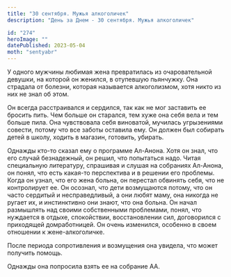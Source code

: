 ```yaml
---
title: "30 сентября. Мужья алкоголичек"
description: "День за Днем - 30 сентября. Мужья алкоголичек"

id: "274"
heroImage: ""
datePublished: 2023-05-04
moth: "sentyabr"
---
```


У одного мужчины любимая жена превратилась из очаровательной девушки, на
которой он женился, в отупевшую пьянчужку. Она страдала от болезни, которая
называется алкоголизмом, хотя никто из них не знал об этом.

Он всегда расстраивался и сердился, так как не мог заставить ее бросить пить.
Чем больше он старался, тем хуже она себя вела и тем больше пила. Она
чувствовала себя виноватой, мучилась угрызениями совести, потому что все
заботы оставила ему. Он должен был собирать детей в школу, ходить в магазин,
готовить, убирать.

Однажды кто-то сказал ему о программе Ал-Анона. Хотя он знал, что его случай
безнадежный, он решил, что попытаться надо. Читая специальную литературу,
спрашивая и слушая на собраниях Ал-Анона, он понял, что есть какая-то
перспектива и в решении его проблемы. Когда он узнал, что его жена больна, он
перестал обвинять себя, что не контролирует ее. Он осознал, что дети
возмущаются потому, что он часто сердитый и несправедливый, а они любят маму,
она никогда не ругает их, и инстинктивно они знают, что она больна. Он начал
размышлять над своими собственными проблемами, понял, что нуждается в отдыхе,
спокойствии, восстановлении сил, договорился с приходящей домработницей. Он
очень изменился, особенно в своем отношении к жене-алкоголичке.

После периода сопротивления и возмущения она увидела, что может получить
помощь.

Однажды она попросила взять ее на собрание АА.
